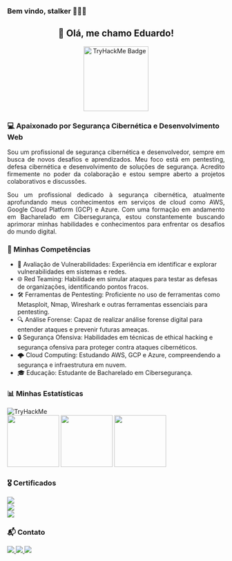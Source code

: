 ### Bem vindo, stalker 🕵️‍♂️👀

<h2 align="center">👋 Olá, me chamo Eduardo!</h2>
<p align="center">
  <img src="https://tryhackme-badges.s3.amazonaws.com/edum.png" alt="TryHackMe Badge" width="150px"/>
</p>

<h3 align="left">💻 Apaixonado por Segurança Cibernética e Desenvolvimento Web</h3>

<p align="justify">
  Sou um profissional de segurança cibernética e desenvolvedor, sempre em busca de novos desafios e aprendizados. Meu foco está em pentesting, defesa cibernética e desenvolvimento de soluções de segurança. Acredito firmemente no poder da colaboração e estou sempre aberto a projetos colaborativos e discussões.
</p>

<p align="justify">
    Sou um profissional dedicado à segurança cibernética, atualmente aprofundando meus conhecimentos em serviços de cloud como AWS, Google Cloud Platform (GCP) e Azure. Com uma formação em andamento em Bacharelado em Cibersegurança, estou constantemente buscando aprimorar minhas habilidades e conhecimentos para enfrentar os desafios do mundo digital. 
</p>

<h3 align="left">🚀 Minhas Competências</h3>
<ul>
  <li>🔐 Avaliação de Vulnerabilidades: Experiência em identificar e explorar vulnerabilidades em sistemas e redes.</li>
  <li>🌐 Red Teaming: Habilidade em simular ataques para testar as defesas de organizações, identificando pontos fracos.</li>
  <li>🛠️ Ferramentas de Pentesting: Proficiente no uso de ferramentas como Metasploit, Nmap, Wireshark e outras ferramentas essenciais para pentesting.</li>
  <li>🔍 Análise Forense: Capaz de realizar análise forense digital para entender ataques e prevenir futuras ameaças.</li>
  <li>🔒 Segurança Ofensiva: Habilidades em técnicas de ethical hacking e segurança ofensiva para proteger contra ataques cibernéticos.</li>
  <li>🌩️ Cloud Computing: Estudando AWS, GCP e Azure, compreendendo a segurança e infraestrutura em nuvem.</li>
  <li>🎓 Educação: Estudante de Bacharelado em Cibersegurança.</li>
</ul>

<h3 align="left">📊 Minhas Estatísticas</h3>
<img src="https://tryhackme-badges.s3.amazonaws.com/edum.png" alt="TryHackMe">
<div>
  <img height="120em" src="https://github-readme-stats.vercel.app/api?username=Cyberdoardu&theme=react&show_icons=true&hide_border=true&count_private=true"/>
  <img height="120em" src="https://github-readme-streak-stats.herokuapp.com/?user=Cyberdoardu&theme=react&hide_border=true"/>
  <img height="120em" src="https://github-readme-stats.vercel.app/api/top-langs/?username=Cyberdoardu&theme=react&show_icons=true&hide_border=true&layout=compact"/>
</div>

<div>
<h3 align="left">🎖️ Certificados</h3>
  <a target="_blank" href="https://tryhackme-certificates.s3-eu-west-1.amazonaws.com/THM-HHFNWBQDRY.png">
    <img src="https://img.shields.io/badge/Jr%20Penetration%20Tester-TryHackMe-red?style=for-the-badge&logo=tryhackme"/>
  </a>
  <br>
  <a target="_blank" href="https://tryhackme-certificates.s3-eu-west-1.amazonaws.com/THM-KI3FNKBFG0.png">
    <img src="https://img.shields.io/badge/CompTIA%20Pentest+-TryHackMe-red?style=for-the-badge&logo=tryhackme"/>
  </a>
  <br>
  <a target="_blank" href="https://tryhackme-certificates.s3-eu-west-1.amazonaws.com/THM-BWX3RBIIDI.png">
    <img src="https://img.shields.io/badge/Red%20Teaming%20Learning%20Path+-TryHackMe-red?style=for-the-badge&logo=tryhackme"/>
  </a>
  
  
</div>

<h3 align="left">📬 Contato</h3>
<p align="left">
  <a target="_blank" href="https://t.me/idude5">
    <img src="https://img.shields.io/badge/Telegram-2CA5E0?style=for-the-badge&logo=telegram&logoColor=white"/>
  </a>
  <a target="_blank" href="#">
    <img src="https://img.shields.io/badge/ProtonMail-8B89CC?style=for-the-badge&logo=protonmail&logoColor=white"/>
  </a>
  <a target="_blank" href="https://www.linkedin.com/in/eduardo-matte/">
    <img src="https://img.shields.io/badge/LinkedIn-0077B5?style=for-the-badge&logo=linkedin&logoColor=white"/>
  </a>
</p>

